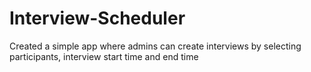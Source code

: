 # Interview-Scheduler

Created a simple app where admins can create interviews by selecting participants, interview start time and end time
